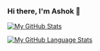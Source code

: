 ### Hi there, I'm Ashok 👋

<!--
**ashokide/ashokide** is a ✨ _special_ ✨ repository because its `README.md` (this file) appears on your GitHub profile.

Here are some ideas to get you started:

- 🔭 I’m currently working on ...
- 🌱 I’m currently learning ...
- 👯 I’m looking to collaborate on ...
- 🤔 I’m looking for help with ...
- 💬 Ask me about ...
- 📫 How to reach me: ...
- 😄 Pronouns: ...
- ⚡ Fun fact: ...
-->


[![My GitHub Stats](https://github-readme-stats.vercel.app/api/?username=ashokide&count_private=true&theme=tokyonight&showicons=true)]()

[![My GitHub Language Stats](https://github-readme-stats.vercel.app/api/top-langs/?username=ashokide&langs_count=5&theme=tokyonight)]()
